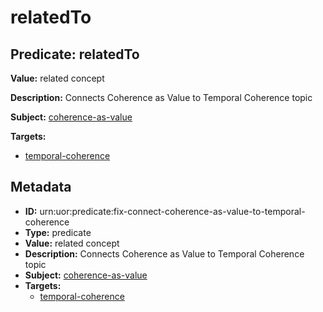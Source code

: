 # relatedTo

## Predicate: relatedTo

**Value:** related concept

**Description:** Connects Coherence as Value to Temporal Coherence topic

**Subject:** [coherence-as-value](../Concepts/coherence-as-value.md)

**Targets:**

- [temporal-coherence](../Concepts/temporal-coherence.md)

## Metadata

- **ID:** urn:uor:predicate:fix-connect-coherence-as-value-to-temporal-coherence
- **Type:** predicate
- **Value:** related concept
- **Description:** Connects Coherence as Value to Temporal Coherence topic
- **Subject:** [coherence-as-value](../Concepts/coherence-as-value.md)
- **Targets:**
  - [temporal-coherence](../Concepts/temporal-coherence.md)

